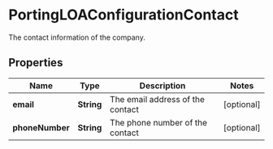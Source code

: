 

# PortingLOAConfigurationContact

The contact information of the company.

## Properties

| Name | Type | Description | Notes |
|------------ | ------------- | ------------- | -------------|
|**email** | **String** | The email address of the contact |  [optional] |
|**phoneNumber** | **String** | The phone number of the contact |  [optional] |



